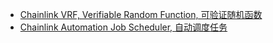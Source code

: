 - [Chainlink VRF, Verifiable Random Function, 可验证随机函数](https://docs.chain.link/vrf/v2/introduction)
- [Chainlink Automation Job Scheduler, 自动调度任务](https://docs.chain.link/chainlink-automation/job-scheduler)

```sh
```